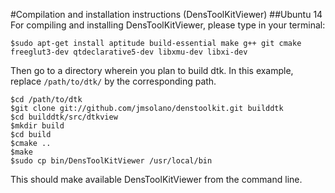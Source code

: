 #Compilation and installation instructions (DensToolKitViewer)
##Ubuntu 14
For compiling and installing DensToolKitViewer, please type in your terminal:

~~~~~~~~~~~~~
$sudo apt-get install aptitude build-essential make g++ git cmake freeglut3-dev qtdeclarative5-dev libxmu-dev libxi-dev
~~~~~~~~~~~~~

Then go to a directory wherein you plan to build dtk. In this example, replace ```/path/to/dtk/``` by the corresponding path.

~~~~~~~~~~~~~
$cd /path/to/dtk
$git clone git://github.com/jmsolano/denstoolkit.git builddtk
$cd builddtk/src/dtkview
$mkdir build
$cd build
$cmake ..
$make
$sudo cp bin/DensToolKitViewer /usr/local/bin
~~~~~~~~~~~~~

This should make available DensToolKitViewer from the command line.

